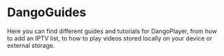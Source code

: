 # DangoGuides

Here you can find different guides and tutorials for DangoPlayer, from how to add an IPTV list, to how to play videos stored locally on your device or external storage. 
